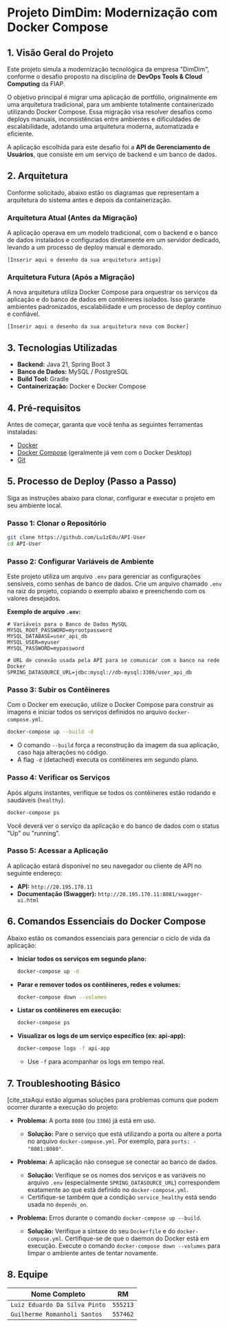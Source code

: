 # Projeto DimDim: Modernização com Docker Compose

## 1. Visão Geral do Projeto

Este projeto simula a modernização tecnológica da empresa "DimDim", conforme o desafio proposto na disciplina de **DevOps Tools & Cloud Computing** da FIAP.

O objetivo principal é migrar uma aplicação de portfólio, originalmente em uma arquitetura tradicional, para um ambiente totalmente containerizado utilizando Docker Compose.
Essa migração visa resolver desafios como deploys manuais, inconsistências entre ambientes e dificuldades de escalabilidade, adotando uma arquitetura moderna, automatizada e eficiente.

A aplicação escolhida para este desafio foi a **API de Gerenciamento de Usuários**, que consiste em um serviço de backend e um banco de dados.

## 2. Arquitetura

Conforme solicitado, abaixo estão os diagramas que representam a arquitetura do sistema antes e depois da containerização.

### Arquitetura Atual (Antes da Migração)

A aplicação operava em um modelo tradicional, com o backend e o banco de dados instalados e configurados diretamente em um servidor dedicado, levando a um processo de deploy manual e demorado.

`[Inserir aqui o desenho da sua arquitetura antiga]`

### Arquitetura Futura (Após a Migração)

A nova arquitetura utiliza Docker Compose para orquestrar os serviços da aplicação e do banco de dados em contêineres isolados.
Isso garante ambientes padronizados, escalabilidade e um processo de deploy contínuo e confiável.

`[Inserir aqui o desenho da sua arquitetura nova com Docker]`

## 3. Tecnologias Utilizadas

* **Backend:** Java 21, Spring Boot 3
* **Banco de Dados:** MySQL / PostgreSQL
* **Build Tool:** Gradle
* **Containerização:** Docker e Docker Compose

## 4. Pré-requisitos

Antes de começar, garanta que você tenha as seguintes ferramentas instaladas:
* [Docker](https://www.docker.com/get-started)
* [Docker Compose](https://docs.docker.com/compose/install/) (geralmente já vem com o Docker Desktop)
* [Git](https://git-scm.com/)

## 5. Processo de Deploy (Passo a Passo)

Siga as instruções abaixo para clonar, configurar e executar o projeto em seu ambiente local.

### Passo 1: Clonar o Repositório
```bash
git clone https://github.com/Lu1zEdu/API-User
cd API-User
```

### Passo 2: Configurar Variáveis de Ambiente
Este projeto utiliza um arquivo `.env` para gerenciar as configurações sensíveis, como senhas de banco de dados. Crie um arquivo chamado `.env` na raiz do projeto, copiando o exemplo abaixo e preenchendo com os valores desejados.

**Exemplo de arquivo `.env`:**
```env
# Variáveis para o Banco de Dados MySQL
MYSQL_ROOT_PASSWORD=myrootpassword
MYSQL_DATABASE=user_api_db
MYSQL_USER=myuser
MYSQL_PASSWORD=mypassword

# URL de conexão usada pela API para se comunicar com o banco na rede Docker
SPRING_DATASOURCE_URL=jdbc:mysql://db-mysql:3306/user_api_db
```

### Passo 3: Subir os Contêineres
Com o Docker em execução, utilize o Docker Compose para construir as imagens e iniciar todos os serviços definidos no arquivo `docker-compose.yml`.

```bash
docker-compose up --build -d
```
* O comando `--build` força a reconstrução da imagem da sua aplicação, caso haja alterações no código.
* A flag `-d` (detached) executa os contêineres em segundo plano.

### Passo 4: Verificar os Serviços
Após alguns instantes, verifique se todos os contêineres estão rodando e saudáveis (`healthy`).

```bash
docker-compose ps
```
Você deverá ver o serviço da aplicação e do banco de dados com o status "Up" ou "running".

### Passo 5: Acessar a Aplicação
A aplicação estará disponível no seu navegador ou cliente de API no seguinte endereço:

* **API:** `http://20.195.170.11`
* **Documentação (Swagger):** `http://20.195.170.11:8081/swagger-ui.html`

## 6. Comandos Essenciais do Docker Compose

Abaixo estão os comandos essenciais para gerenciar o ciclo de vida da aplicação:

* **Iniciar todos os serviços em segundo plano:**
    ```bash
    docker-compose up -d
    ```

* **Parar e remover todos os contêineres, redes e volumes:**
    ```bash
    docker-compose down --volumes
    ```

* **Listar os contêineres em execução:**
    ```bash
    docker-compose ps
    ```

* **Visualizar os logs de um serviço específico (ex: api-app):**
    ```bash
    docker-compose logs -f api-app
    ```
    * Use `-f` para acompanhar os logs em tempo real.

## 7. Troubleshooting Básico

[cite_staAqui estão algumas soluções para problemas comuns que podem ocorrer durante a execução do projeto:

* **Problema:** A porta `8080` (ou `3306`) já está em uso.
    * **Solução:** Pare o serviço que está utilizando a porta ou altere a porta no arquivo `docker-compose.yml`. Por exemplo, para `ports: - "8081:8080"`.

* **Problema:** A aplicação não consegue se conectar ao banco de dados.
    * **Solução:** Verifique se os nomes dos serviços e as variáveis no arquivo `.env` (especialmente `SPRING_DATASOURCE_URL`) correspondem exatamente ao que está definido no `docker-compose.yml`.
    * Certifique-se também que a condição `service_healthy` está sendo usada no `depends_on`.

* **Problema:** Erros durante o comando `docker-compose up --build`.
    * **Solução:** Verifique a sintaxe do seu `Dockerfile` e do `docker-compose.yml`. Certifique-se de que o daemon do Docker está em execução. Execute o comando `docker-compose down --volumes` para limpar o ambiente antes de tentar novamente.

## 8. Equipe

| Nome Completo        | RM      |
| -------------------- | ------- |
| `Luiz Eduardo Da Silva Pinto` | `555213` |
| `Guilherme Romanholi Santos` | `557462` |
